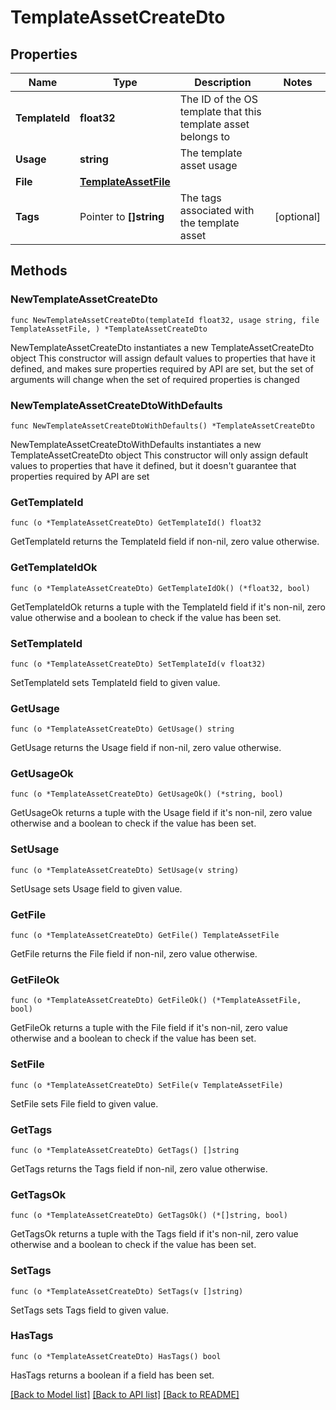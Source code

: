 # TemplateAssetCreateDto

## Properties

Name | Type | Description | Notes
------------ | ------------- | ------------- | -------------
**TemplateId** | **float32** | The ID of the OS template that this template asset belongs to | 
**Usage** | **string** | The template asset usage | 
**File** | [**TemplateAssetFile**](TemplateAssetFile.md) |  | 
**Tags** | Pointer to **[]string** | The tags associated with the template asset | [optional] 

## Methods

### NewTemplateAssetCreateDto

`func NewTemplateAssetCreateDto(templateId float32, usage string, file TemplateAssetFile, ) *TemplateAssetCreateDto`

NewTemplateAssetCreateDto instantiates a new TemplateAssetCreateDto object
This constructor will assign default values to properties that have it defined,
and makes sure properties required by API are set, but the set of arguments
will change when the set of required properties is changed

### NewTemplateAssetCreateDtoWithDefaults

`func NewTemplateAssetCreateDtoWithDefaults() *TemplateAssetCreateDto`

NewTemplateAssetCreateDtoWithDefaults instantiates a new TemplateAssetCreateDto object
This constructor will only assign default values to properties that have it defined,
but it doesn't guarantee that properties required by API are set

### GetTemplateId

`func (o *TemplateAssetCreateDto) GetTemplateId() float32`

GetTemplateId returns the TemplateId field if non-nil, zero value otherwise.

### GetTemplateIdOk

`func (o *TemplateAssetCreateDto) GetTemplateIdOk() (*float32, bool)`

GetTemplateIdOk returns a tuple with the TemplateId field if it's non-nil, zero value otherwise
and a boolean to check if the value has been set.

### SetTemplateId

`func (o *TemplateAssetCreateDto) SetTemplateId(v float32)`

SetTemplateId sets TemplateId field to given value.


### GetUsage

`func (o *TemplateAssetCreateDto) GetUsage() string`

GetUsage returns the Usage field if non-nil, zero value otherwise.

### GetUsageOk

`func (o *TemplateAssetCreateDto) GetUsageOk() (*string, bool)`

GetUsageOk returns a tuple with the Usage field if it's non-nil, zero value otherwise
and a boolean to check if the value has been set.

### SetUsage

`func (o *TemplateAssetCreateDto) SetUsage(v string)`

SetUsage sets Usage field to given value.


### GetFile

`func (o *TemplateAssetCreateDto) GetFile() TemplateAssetFile`

GetFile returns the File field if non-nil, zero value otherwise.

### GetFileOk

`func (o *TemplateAssetCreateDto) GetFileOk() (*TemplateAssetFile, bool)`

GetFileOk returns a tuple with the File field if it's non-nil, zero value otherwise
and a boolean to check if the value has been set.

### SetFile

`func (o *TemplateAssetCreateDto) SetFile(v TemplateAssetFile)`

SetFile sets File field to given value.


### GetTags

`func (o *TemplateAssetCreateDto) GetTags() []string`

GetTags returns the Tags field if non-nil, zero value otherwise.

### GetTagsOk

`func (o *TemplateAssetCreateDto) GetTagsOk() (*[]string, bool)`

GetTagsOk returns a tuple with the Tags field if it's non-nil, zero value otherwise
and a boolean to check if the value has been set.

### SetTags

`func (o *TemplateAssetCreateDto) SetTags(v []string)`

SetTags sets Tags field to given value.

### HasTags

`func (o *TemplateAssetCreateDto) HasTags() bool`

HasTags returns a boolean if a field has been set.


[[Back to Model list]](../README.md#documentation-for-models) [[Back to API list]](../README.md#documentation-for-api-endpoints) [[Back to README]](../README.md)


